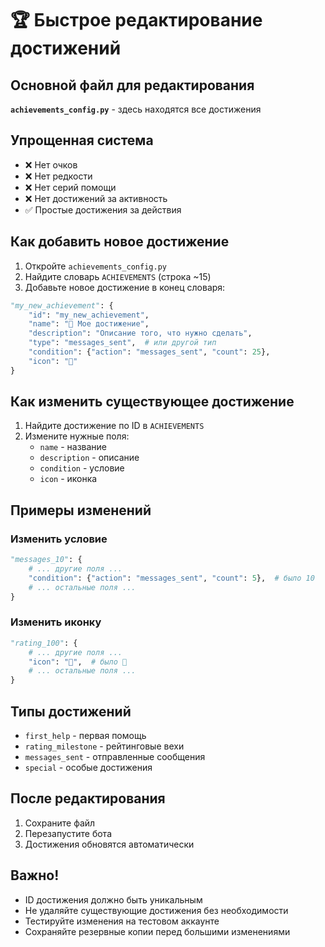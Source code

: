 # 🏆 Быстрое редактирование достижений

## Основной файл для редактирования
**`achievements_config.py`** - здесь находятся все достижения

## Упрощенная система
- ❌ Нет очков
- ❌ Нет редкости  
- ❌ Нет серий помощи
- ❌ Нет достижений за активность
- ✅ Простые достижения за действия

## Как добавить новое достижение

1. Откройте `achievements_config.py`
2. Найдите словарь `ACHIEVEMENTS` (строка ~15)
3. Добавьте новое достижение в конец словаря:

```python
"my_new_achievement": {
    "id": "my_new_achievement",
    "name": "🎯 Мое достижение",
    "description": "Описание того, что нужно сделать",
    "type": "messages_sent",  # или другой тип
    "condition": {"action": "messages_sent", "count": 25},
    "icon": "🎯"
}
```

## Как изменить существующее достижение

1. Найдите достижение по ID в `ACHIEVEMENTS`
2. Измените нужные поля:
   - `name` - название
   - `description` - описание  
   - `condition` - условие
   - `icon` - иконка

## Примеры изменений

### Изменить условие
```python
"messages_10": {
    # ... другие поля ...
    "condition": {"action": "messages_sent", "count": 5},  # было 10
    # ... остальные поля ...
}
```

### Изменить иконку
```python
"rating_100": {
    # ... другие поля ...
    "icon": "💎",  # было 🥇
    # ... остальные поля ...
}
```

## Типы достижений

- `first_help` - первая помощь
- `rating_milestone` - рейтинговые вехи
- `messages_sent` - отправленные сообщения
- `special` - особые достижения

## После редактирования

1. Сохраните файл
2. Перезапустите бота
3. Достижения обновятся автоматически

## Важно!

- ID достижения должно быть уникальным
- Не удаляйте существующие достижения без необходимости
- Тестируйте изменения на тестовом аккаунте
- Сохраняйте резервные копии перед большими изменениями
